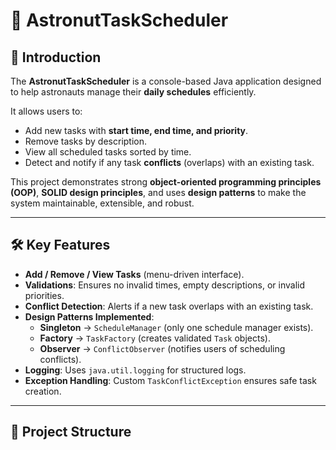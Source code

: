 # 🚀 AstronutTaskScheduler

## 📖 Introduction
The **AstronutTaskScheduler** is a console-based Java application designed to help astronauts manage their **daily schedules** efficiently.  

It allows users to:
- Add new tasks with **start time, end time, and priority**.  
- Remove tasks by description.  
- View all scheduled tasks sorted by time.  
- Detect and notify if any task **conflicts** (overlaps) with an existing task.  

This project demonstrates strong **object-oriented programming principles (OOP)**, **SOLID design principles**, and uses **design patterns** to make the system maintainable, extensible, and robust.

---

## 🛠️ Key Features
- **Add / Remove / View Tasks** (menu-driven interface).  
- **Validations**: Ensures no invalid times, empty descriptions, or invalid priorities.  
- **Conflict Detection**: Alerts if a new task overlaps with an existing task.  
- **Design Patterns Implemented**:
  - **Singleton** → `ScheduleManager` (only one schedule manager exists).
  - **Factory** → `TaskFactory` (creates validated `Task` objects).
  - **Observer** → `ConflictObserver` (notifies users of scheduling conflicts).
- **Logging**: Uses `java.util.logging` for structured logs.
- **Exception Handling**: Custom `TaskConflictException` ensures safe task creation.

---

## 📂 Project Structure
